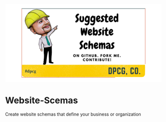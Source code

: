 ![Website Schemas](website-schemas.png)
# Website-Scemas
Create website schemas that define your business or organization
